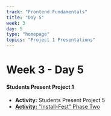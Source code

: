 ```yaml
---
track: "Frontend Fundamentals"
title: "Day 5"
week: 3
day: 5
type: "homepage"
topics: "Project 1 Presentations"
---
```


# Week 3 - Day 5

#### Students Present Project 1

- **Activity:** Students Present Project 5
- [**Activity:** "Install-Fest" Phase Two](/frontend-fundamentals/week-3/day-5/lecture-materials/install-fest-phase-two)
